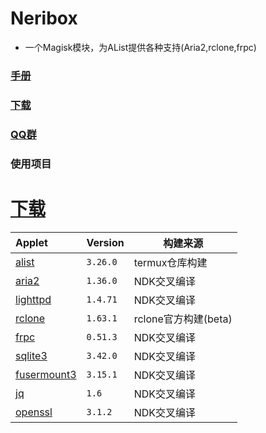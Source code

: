 # Neribox
- 一个Magisk模块，为AList提供各种支持(Aria2,rclone,frpc)
### [手册](https://kazamataneri.tech)
### [下载](https://cloud.kazamataneri.tech)
### [QQ群](http://qm.qq.com/cgi-bin/qm/qr?_wv=1027&k=5B08rKiTBpZTBWMJLv5h3E_yPeDNzHMW&authKey=lMSH9XkRR0XJBy4BHxQXCwW2NXhqUb7%2FwJsk7gpV0JGlx2otuBIcxkxIPUttZXGN&noverify=0&group_code=309226937)
### 使用项目

# [下载](https://cloud.kazamataneri.tech)
| Applet | Version     | 构建来源|
|:----------|:---------------| -----|
|[alist](https://alist.nn.ci/)        | `3.26.0` |termux仓库构建|
|[aria2](https://github.com/aria2/aria2)        | `1.36.0`  |NDK交叉编译|
| [lighttpd](https://lighttpd.net/) | `1.4.71`  |NDK交叉编译|
| [rclone](https://rclone.org/)   | `1.63.1`  |rclone官方构建(beta)|
| [frpc](https://github.com/fatedier/frp)    | `0.51.3`  |NDK交叉编译|
| [sqlite3](https://sqlite.org/)      | `3.42.0`   |NDK交叉编译|
| [fusermount3](https://github.com/libfuse/libfuse) | `3.15.1` |NDK交叉编译|
| [jq](https://github.com/jqlang/jq) | `1.6` |NDK交叉编译|
| [openssl](https://www.openssl.org/)  | `3.1.2` |NDK交叉编译|

